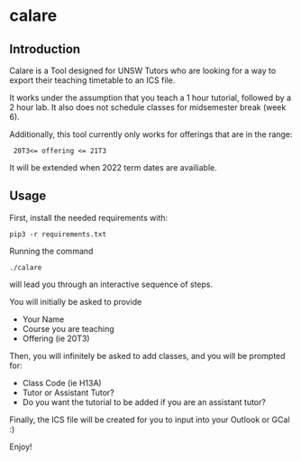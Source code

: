 # calare


## Introduction

Calare is a Tool designed for UNSW Tutors who are looking for a way to export their teaching timetable to an ICS file.

It works under the assumption that you teach a 1 hour tutorial, followed by a 2 hour lab. 
It also does not schedule classes for midsemester break (week 6).

Additionally, this tool currently only works for offerings that are in the range:
```
 20T3<= offering <= 21T3
```

It will be extended when 2022 term dates are availiable. 

## Usage

First, install the needed requirements with: 
```
pip3 -r requirements.txt
```

Running the command

```
./calare
```

will lead you through an interactive sequence of steps. 

You will initially be asked to provide
 * Your Name
 * Course you are teaching
 * Offering (ie 20T3)

Then, you will infinitely be asked to add classes, and you will be prompted for: 
 * Class Code (ie H13A)
 * Tutor or Assistant Tutor? 
 * Do you want the tutorial to be added if you are an assistant tutor? 

Finally, the ICS file will be created for you to input into your Outlook or GCal :) 

Enjoy!
  
